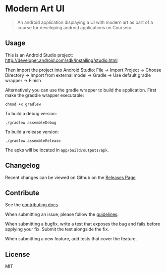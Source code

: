 # Modern Art UI

> An android application displaying a UI with modern art as part of a course for developing android applications on Coursera.

## Usage

This is an Android Studio project:
http://developer.android.com/sdk/installing/studio.html

Then import the project into Android Studio:
File -> Import Project -> Choose Directory -> Import from external model ->
    Gradle -> Use default gradle wrapper -> Finish

Alternatively you can use the gradle wrapper to build the application. First make the graddle wrapper executable:
```
chmod +x gradlew
```

To build a debug version:
```
./gradlew assembleDebug
```

To build a release version:
```
./gradlew assembleRelease
```

The apks will be located in `app/build/outputs/apk`.

## Changelog

Recent changes can be viewed on Github on the [Releases Page](https://github.com/TFaga/modern-art-ui/releases)

## Contribute

See the [contributing docs](https://github.com/TFaga/modern-art-ui/blob/master/CONTRIBUTING.md)

When submitting an issue, please follow the [guidelines](https://github.com/TFaga/modern-art-ui/blob/master/CONTRIBUTING.md#bugs).

When submitting a bugfix, write a test that exposes the bug and fails before applying your fix. Submit the test alongside the fix.

When submitting a new feature, add tests that cover the feature.

## License

MIT